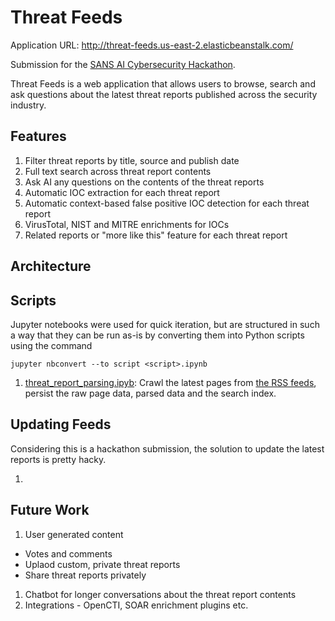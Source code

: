 # Threat Feeds

Application URL: http://threat-feeds.us-east-2.elasticbeanstalk.com/

Submission for the [SANS AI Cybersecurity Hackathon](https://ai-cybersecurity-hackathon.devpost.com/).

Threat Feeds is a web application that allows users to browse, search and ask
questions about the latest threat reports published across the security
industry.

## Features

1. Filter threat reports by title, source and publish date
1. Full text search across threat report contents
1. Ask AI any questions on the contents of the threat reports
1. Automatic IOC extraction for each threat report
1. Automatic context-based false positive IOC detection for each threat report
1. VirusTotal, NIST and MITRE enrichments for IOCs
1. Related reports or "more like this" feature for each threat report

## Architecture

## Scripts

Jupyter notebooks were used for quick iteration, but are structured in such
a way that they can be run as-is by converting them into Python scripts using
the command
```
jupyter nbconvert --to script <script>.ipynb
```

1. [threat_report_parsing.ipyb](threat_report_parsing.ipynb): Crawl the latest
   pages from [the RSS feeds](feeds.txt), persist the raw page data, parsed
   data and the search index.

## Updating Feeds

Considering this is a hackathon submission, the solution to update the latest
reports is pretty hacky.

1. 

## Future Work

1. User generated content
  - Votes and comments
  - Uplaod custom, private threat reports
  - Share threat reports privately
1. Chatbot for longer conversations about the threat report contents
1. Integrations - OpenCTI, SOAR enrichment plugins etc.
